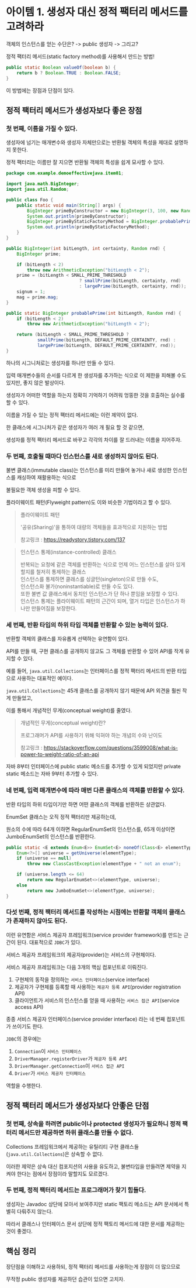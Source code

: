 # 아이템 1. 생성자 대신 정적 팩터리 메서드를 고려하라

객체의 인스턴스를 얻는 수단은?
-> public 생성자
-> 그리고?

정적 팩터리 메서드(static factory method)를 사용해서 만드는 방법!

```java
public static Boolean valueOf(boolean b) {
    return b ? Boolean.TRUE : Boolean.FALSE;
}
```

이 방법에는 장점과 단점이 있다.

## 정적 팩터리 메서드가 생성자보다 좋은 장점

### 첫 번째, 이름을 가질 수 있다.

생성자에 넘기는 매개변수와 생성자 자체만으로는 반환될 객체의 특성을 제대로 설명하지 못한다.

정적 팩터리는 이름만 잘 지으면 반환될 객체의 특성을 쉽게 묘사할 수 있다.

```java
package com.example.demoeffectivejava.item01;

import java.math.BigInteger;
import java.util.Random;

public class Foo {
    public static void main(String[] args) {
        BigInteger primeByConstructor = new BigInteger(3, 100, new Random());
        System.out.println(primeByConstructor);
        BigInteger primeByStaticFactoryMethod = BigInteger.probablePrime(3, new Random());
        System.out.println(primeByStaticFactoryMethod);
    }
}
```

```java
public BigInteger(int bitLength, int certainty, Random rnd) {
    BigInteger prime;

    if (bitLength < 2)
        throw new ArithmeticException("bitLength < 2");
    prime = (bitLength < SMALL_PRIME_THRESHOLD
                            ? smallPrime(bitLength, certainty, rnd)
                            : largePrime(bitLength, certainty, rnd));
    signum = 1;
    mag = prime.mag;
}
```

```java
public static BigInteger probablePrime(int bitLength, Random rnd) {
    if (bitLength < 2)
        throw new ArithmeticException("bitLength < 2");

    return (bitLength < SMALL_PRIME_THRESHOLD ?
            smallPrime(bitLength, DEFAULT_PRIME_CERTAINTY, rnd) :
            largePrime(bitLength, DEFAULT_PRIME_CERTAINTY, rnd));
}
```

하나의 시그니처로는 생성자를 하나만 만들 수 있다.

입력 매개변수들의 순서를 다르게 한 생성자를 추가하는 식으로 이 제한을 피해볼 수도 있지만, 좋지 않은 발상이다.

생성자가 어떠한 역할을 하는지 정확히 기억하기 어려워 엉뚱한 것을 호출하는 실수를 할 수 있다.

이름을 가질 수 있는 정적 팩터리 메서드에는 이런 제약이 없다.

한 클래스에 시그니처가 같은 생성자가 여러 개 필요 할 것 같으면,

생성자를 정적 팩터리 메서드로 바꾸고 각각의 차이를 잘 드러내는 이름을 지어주자.

### 두 번째, 호출될 때마다 인스턴스를 새로 생성하지 않아도 된다.

불변 클래스(immutable class)는 인스턴스를 미리 만들어 놓거나 새로 생성한 인스턴스를 캐싱하여 재활용하는 식으로

불필요한 객체 생성을 피할 수 있다.

플라이웨이트 패턴(Flyweight pattern)도 이와 비슷한 기법이라고 할 수 있다.

> 플라이웨이트 패턴
>
> '공유(Sharing)'을 통하여 대량의 객체들을 효과적으로 지원하는 방법
>
> 참고링크 : https://readystory.tistory.com/137

> 인스턴스 통제(instance-controlled) 클래스
>
> 반복되는 요청에 같은 객체를 반환하는 식으로 언제 어느 인스턴스를 살아 있게 할지를 철저히 통제하는 클래스<br>
> 인스턴스를 통제하면 클래스를 싱글턴(singleton)으로 만들 수도,<br>
> 인스턴스화 불가(noninstantiable)로 만들 수도 있다.<br>
> 또한 불변 값 클래스에서 동치인 인스턴스가 단 하나 뿐임을 보장할 수 있다.<br>
> 인스턴스 통제는 플라이웨이트 패턴의 근간이 되며, 열거 타입은 인스턴스가 하나만 만들어짐을 보장한다.<br>

### 세 번째, 반환 타입의 하위 타입 객체를 반환할 수 있는 능력이 있다.

반환할 객체의 클래스를 자유롭게 선택하는 유연함이 있다.

API를 만들 때, 구현 클래스를 공개하지 않고도 그 객체를 반환할 수 있어 API를 작게 유지할 수 있다.

예를 들어, `java.util.Collections`는 인터페이스를 정적 팩터리 메서드의 반환 타입으로 사용하는 대표적인 예이다.

`java.util.Collections`는 45개 클래스를 공개하지 않기 때문에 API 외견을 훨씬 작게 만들었고,

이를 통해서 개념적인 무게(conceptual weight)를 줄였다.

> 개념적인 무게(conceptual weight)란?
>
> 프로그래머가 API를 사용하기 위해 익혀야 하는 개념의 수와 난이도
>
> 참고링크 : https://stackoverflow.com/questions/3599008/what-is-power-to-weight-ratio-of-an-api

자바 8부터 인터페이스에 public static 메소드를 추가할 수 있게 되었지만 private static 메소드는 자바 9부터 추가할 수 있다.

### 네 번째, 입력 매개변수에 따라 매번 다른 클래스의 객체를 반환할 수 있다.

반환 타입의 하위 타입이기만 하면 어떤 클래스의 객체를 반환하든 상관없다.

EnumSet 클래스는 오직 정적 팩터리만 제공하는데,

원소의 수에 따라 64개 이하면 RegularEnumSet의 인스턴스를, 65개 이상이면 JumboEnumSet의 인스턴스를 반환한다.

```java
public static <E extends Enum<E>> EnumSet<E> noneOf(Class<E> elementType) {
    Enum<?>[] universe = getUniverse(elementType);
    if (universe == null)
        throw new ClassCastException(elementType + " not an enum");

    if (universe.length <= 64)
        return new RegularEnumSet<>(elementType, universe);
    else
        return new JumboEnumSet<>(elementType, universe);
}
```

### 다섯 번째, 정적 팩터리 메서드를 작성하는 시점에는 반환할 객체의 클래스가 존재하지 않아도 된다.

이런 유연함은 서비스 제공자 프레임워크(service provider framework)를 만드는 근간이 된다. 대표적으로 `JDBC`가 있다.

서비스 제공자 프레임워크의 제공자(provider)는 서비스의 구현체이다.

서비스 제공자 프레임워크는 다음 3개의 핵심 컴포넌트로 이뤄진다.

1. 구현체의 동작을 정의하는 `서비스 인터페이스`(service interface)
2. 제공자가 구현체를 등록할 때 사용하는 `제공자 등록 API`(provider registration API)
3. 클라이언트가 서비스의 인스턴스를 얻을 때 사용하는 `서비스 접근 API`(service access API)

종종 서비스 제공자 인터페이스(service provider interface) 라는 네 번째 컴포넌트가 쓰이기도 한다.

`JDBC`의 경우에는

1. `Connection`이 `서비스 인터페이스`
2. `DriverManager.registerDriver`가 `제공자 등록 API`
3. `DriverManager.getConnection`이 `서비스 접근 API`
4. `Driver`가 `서비스 제공자 인터페이스`

역할을 수행한다.

## 정적 팩터리 메서드가 생성자보다 안좋은 단점

### 첫 번째, 상속을 하려면 public이나 protected 생성자가 필요하니 정적 팩터리 메서드만 제공하면 하위 클래스를 만들 수 없다.

Collections 프레임워크에서 제공하는 유틸리티 구현 클래스들(`java.util.Collections`)은 상속할 수 없다.

이러한 제약은 상속 대신 컴포지션의 사용을 유도하고, 불변타입을 만들려면 제약을 지켜야 한다는 점에서 장점이라 말할지도 모르겠다.

### 두 번째, 정적 팩터리 메서드는 프로그래머가 찾기 힘들다.

생성자는 Javadoc 상단에 모아서 보여주지만 static 팩토리 메소드는 API 문서에서 특별히 다뤄주지 않는다.

따라서 클래스나 인터페이스 문서 상단에 정적 팩토리 메서드에 대한 문서를 제공하는 것이 좋겠다.

## 핵심 정리

장단점을 이해하고 사용하되, 정적 팩터리 메서드를 사용하는게 장점이 더 많으므로

무작정 public 생성자를 제공하던 습관이 있으면 고치자.
